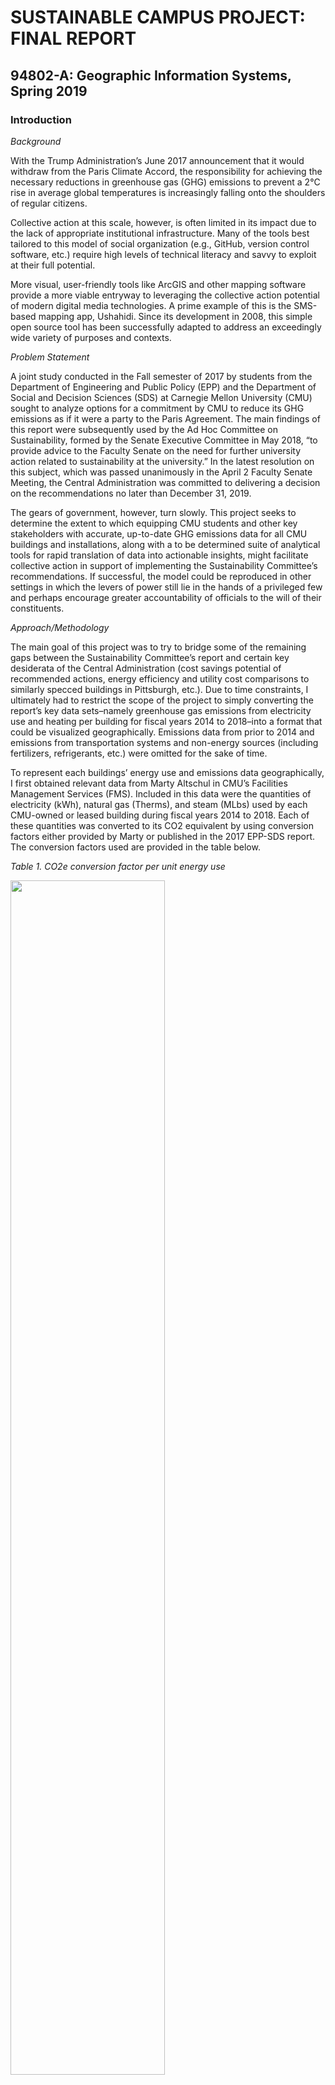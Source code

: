 # SUSTAINABLE CAMPUS PROJECT: FINAL REPORT
## 94802-A: Geographic Information Systems, Spring 2019

### Introduction

*Background*

With the Trump Administration’s June 2017 announcement that it would withdraw from the Paris Climate Accord, the responsibility for achieving the necessary reductions in greenhouse gas (GHG) emissions to prevent a 2°C rise in average global temperatures is increasingly falling onto the shoulders of regular citizens. 

Collective action at this scale, however, is often limited in its impact due to the lack of appropriate institutional infrastructure. Many of the tools best tailored to this model of social organization (e.g., GitHub, version control software, etc.) require high levels of technical literacy and savvy to exploit at their full potential. 

More visual, user-friendly tools like ArcGIS and other mapping software provide a more viable entryway to leveraging the collective action potential of modern digital media technologies. A prime example of this is the SMS-based mapping app, Ushahidi. Since its development in 2008, this simple open source tool has been successfully adapted to address an exceedingly wide variety of purposes and contexts. 

*Problem Statement*

A joint study conducted in the Fall semester of 2017 by students from the Department of Engineering and Public Policy (EPP) and the Department of Social and Decision Sciences (SDS) at Carnegie Mellon University (CMU) sought to analyze options for a commitment by CMU to reduce its GHG emissions as if it were a party to the Paris Agreement. The main findings of this report were subsequently used by the Ad Hoc Committee on Sustainability, formed by the Senate Executive Committee in May 2018, “to provide advice to the Faculty Senate on the need for further university action related to sustainability at the university.” In the latest resolution on this subject, which was passed unanimously in the April 2 Faculty Senate Meeting, the Central Administration was committed to delivering a decision on the recommendations no later than December 31, 2019.

The gears of government, however, turn slowly. This project seeks to determine the extent to which equipping CMU students and other key stakeholders with accurate, up-to-date GHG emissions data for all CMU buildings and installations, along with a to be determined suite of analytical tools for rapid translation of data into actionable insights, might facilitate collective action in support of implementing the Sustainability Committee’s recommendations. If successful, the model could be reproduced in other settings in which the levers of power still lie in the hands of a privileged few and perhaps encourage greater accountability of officials to the will of their constituents. 

*Approach/Methodology*

The main goal of this project was to try to bridge some of the remaining gaps between the Sustainability Committee’s report and certain key desiderata of the Central Administration (cost savings potential of recommended actions, energy efficiency and utility cost comparisons to similarly specced buildings in Pittsburgh, etc.). Due to time constraints, I ultimately had to restrict the scope of the project to simply converting the report’s key data sets–namely greenhouse gas emissions from electricity use and heating per building for fiscal years 2014 to 2018–into a format that could be visualized geographically. Emissions data from prior to 2014 and emissions from transportation systems and non-energy sources (including fertilizers, refrigerants, etc.) were omitted for the sake of time. 

To represent each buildings’ energy use and emissions data geographically, I first obtained relevant data from Marty Altschul in CMU’s Facilities Management Services (FMS). Included in this data were the quantities of electricity (kWh), natural gas (Therms), and steam (MLbs) used by each CMU-owned or leased building during fiscal years 2014 to 2018. Each of these quantities was converted to its CO2 equivalent by using conversion factors either provided by Marty or published in the 2017 EPP-SDS report. The conversion factors used are provided in the table below.

*Table 1. CO2e conversion factor per unit energy use*
<p align="left">
<img width="70%" height="70%" src="https://user-images.githubusercontent.com/32546509/80046548-ecde1080-84d8-11ea-8040-f3d33779f126.JPG">
</p>

Once the energy use data had been converted to its CO2 equivalent values, it was joined to a shapefile of Allegheny County building footprints. This required first identifying which building IDs (BL_ID) from the energy use data set related to which building footprint ID (OBJECTID) in the Allegheny County building footprint data set (this was a many-to-one join in which multiple building IDs shared the same footprint ID). More detailed instructions on how these two data sets were matched is provided in the accompanying process log (see 4/24 entry). 

Next, I used definition queries to separate the 2018 fiscal year emissions data for each of the three energy types (electricity, natural gas, and steam). I then exported each of the resultant map layers as GeoJson files and uploaded them as data sets into [Mapbox](https://www.mapbox.com/). Once imported to Mapbox, I created a Style in which each CMU building was displayed as a 3D extrusion with a height proportional to its CO2e emissions. 

 
*Fig. 1. All map layers displayed (Mapbox Style editor view, in process)*
<p align="center">
<img width="100%" height="100%" src="https://user-images.githubusercontent.com/32546509/80047090-7b06c680-84da-11ea-9a12-2e2fbfa7b761.png">
</p>

I wanted to use a “stacking” method to present the proportion of total CO2e emissions represented by each of the three energy types, but I couldn’t pull it off in the allotted time frame. I believe I could eventually accomplish this effect by setting the base height of each component layer equal to the height of the layer underneath it (e.g., base height of electricity layer = height of natural gas layer, and base height of natural gas layer = height of steam layer). The figure below illustrates how the base layer function could be used to achieve a stacking effect. 

*Fig. 2. Illustration of using base layer setting to achieve “stacking” effect*
<p align="center">
<img width="100%" height="100%" src="https://user-images.githubusercontent.com/32546509/80047106-8bb73c80-84da-11ea-8267-77e6b5b6602d.png">
</p>

Finally, I uploaded the [final map source code](https://github.com/jaxgoodlabs/Sustainable_Campus) onto GitHub. Using a series of Mapbox tutorials, I adjusted the map’s source code to incorporate some basic interactivity, including pop-ups to display information about each building. Though I had planned to have these pop ups include the building name, address, and proportional breakdown of CO2e emissions per energy type, time constraints only allowed me to configure the pop ups with a single value, aggregate CO2e emissions (see Fig. 3). 

*Fig. 3. Interactive map in GitHub Pages, illustrating pop-up feature*
<p align="center">
<img width="100%" height="100%" src="https://user-images.githubusercontent.com/32546509/80047213-d33dc880-84da-11ea-8fc5-c064673c10e1.png">
</p>

### Results

*Solution/Findings*

Details related to troubleshooting are presented in the Approach/Methodology section above. More details on problems encountered during this project and how they were resolved can be found in the accompanying process log (see file: “GISProcessLogPatrickCampbell”). Results and findings are provided in the Conclusion section below. 

### Conclusion

Due to time constraints, I was unable to draw any final conclusions with respect to the central question of this study. That question was, “To what extent would equipping CMU students and other key stakeholders with accurate, up-to-date GHG emissions data for all CMU buildings and installations–along with the relevant set of analytical tools for rapid translation of data into actionable insights–facilitate collective action in support of implementing the Sustainability Committee’s recommendations?” By publishing the project on GitHub and GitHub Pages and sharing my work with those CMU students and faculty that are most active in promoting sustainability initiatives on campus, I hope to have laid the groundwork for eventually having that question answered. In the meantime, I was able to draw several provisional conclusions related to energy use and CO2e emissions of a large proportion of CMU-owned buildings and installations during the 2018 fiscal year. The most significant of these conclusions are presented below.

The average amount of CO2e emissions for CMU buildings in 2018 was 47,331 metric tons, with a standard deviation of 125,383 metric tons. The five buildings with the highest CO2e emissions values were:

1.	Pittsburgh Technology Center (OBJECTID #30998) – 1,033,795 metric tons
2.	ASTM International Test Monitoring Center (OBJECTID #481673) – 284,229 metric tons
3.	Cohon University Center (OBJECTID #142418) – 262,727 metric tons
4.	Morewood Gardens A-E (OBJECTID #150665) – 209,549 metric tons
5.	Doherty Apartments (OBJECTID #158025) – 152,705 metric tons

The five buildings with the lowest (non-zero) CO2e emissions values were:

1.	Bramer House & Garage (OBJECTID #149805) - 22 metric tons
2.	Highlands Apartments (OBJECTID #116460) - 46 metric tons
3.	Alumni House (OBJECTID #148899) - 648 metric tons
4.	Smith Hall (OBJECTID #143904) - 711 metric tons
5.	Margaret Morrison Apartments B (OBJECTID #169488) – 1,384 metric tons

Some of these findings are surprising and may reflect anomalies or inaccuracies in the data. One possible explanation for why this might happen is that the building footprint layer, which serves as the focal point of my analysis (identified by OBJECTID), sometimes encompasses more than one distinct building (identified by BL_ID). In such cases, the energy use and emissions values would be much higher than they should be, e.g., in the case that each building was represented individually. This is likely the case, for instance, for the OBJECTID associated with Morewood Gardens A-E above. 

### Future Work

Due to time constraints, there were several things I had hoped to accomplish that I wasn’t able to. Below I’ve provided a short list of suggestions for future work.

1.	Add emissions data for transportation systems and non-energy sources to more closely conform to the report that this analysis is intended to complement.
2.	Clean up the source data to make pop up info more readable/informative
3.	Provide a more granular breakdown of energy use and emissions per building by using building id (provided by FMS’s energy use and emissions data) instead of OBJECTID (the county’s building footprint data)
4.	Add missing buildings and related emissions data, especially Tepper
5.	Normalize energy use and emissions data by incorporating building size/area and other relevant attributes
6.	Separate energy use and emissions data according to building type (residential, industrial, etc.)
7.	Compare my findings and conclusions with those published in the 2017 EPP-SDS joint study for QA/QC purposes
8.	Add additional analytical tools and improve interactivity of published map (top priorities are relating emissions data to key desiderata of CMU’s Central Administration, including cost savings potential of recommended actions, energy efficiency and utility cost comparisons to similarly specced buildings in Pittsburgh, etc.)
9.	Include additional years to identify time trends (energy use and emissions data available for as far back as 2003)
10.	Clean up Process Log and convert to a concise protocol that others can follow to reproduce this study for their campus, and upload to Sustainable_Campus repository on GitHub

### Data Sources

A complete list of data sources used for this project along with descriptions of each can be found in the accompanying data documentation file (see file: “GISDataSourcesPatrickCampbell”). 

### References

Clay, Karen, Neil Donahue, Dave Dzombak, Vivian Loftness, Nick Muller, Illah Nourbakhsh, Illah, Ed Rubin, and Joel Tarr, eds. “The Future of Sustainability Education, Research and Practice at CMU: Report of the Faculty Senate Ad Hoc Committee on Sustainability.” Carnegie Mellon University. February 2019.

Department of Engineering and Public Policy and Department of Social and Decision Sciences “Pittsburgh to Paris: Reducing the Carbon Footprint of Carnegie Mellon University.” Carnegie Mellon University. December 2017.

Maron, Mikel. “Mapbox Education – CMU Presentation.” PowerPoint Presentation. [https://docs.google.com/presentation/d/1sE0KsPb9ICbG7Ne1TucivOEmWDcTQuVjBH2cNRIytcU/edit?usp=sharing](https://docs.google.com/presentation/d/1sE0KsPb9ICbG7Ne1TucivOEmWDcTQuVjBH2cNRIytcU/edit?usp=sharing). Accessed April 25, 2019.

### Project Updates
On XX/XX/XXXX, this project was featured on Mapbox's student work. See the post [here]().
